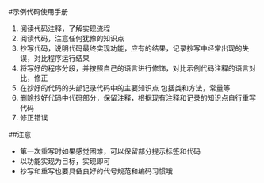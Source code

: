 #示例代码使用手册


1. 阅读代码注释，了解实现流程
2. 阅读代码，注意任何犹豫的知识点
3. 抄写代码，说明代码最终实现功能，应有的结果，记录抄写中经常出现的失误，对比程序运行结果
4. 将写好的程序分段，并按照自己的语言进行修饰，对比示例代码注释的语言对比，修正
5. 在抄好的代码的头部记录代码中的主要知识点 包括类和方法，常量等
6. 删除抄好代码中代码部分，保留注释，根据现有注释和记录的知识点自行重写代码
7. 修正错误

##注意

- 第一次重写时如果感觉困难，可以保留部分提示标签和代码
- 以功能实现为目标，实现即可
- 抄写和重写也要具备良好的代号规范和编码习惯哦
